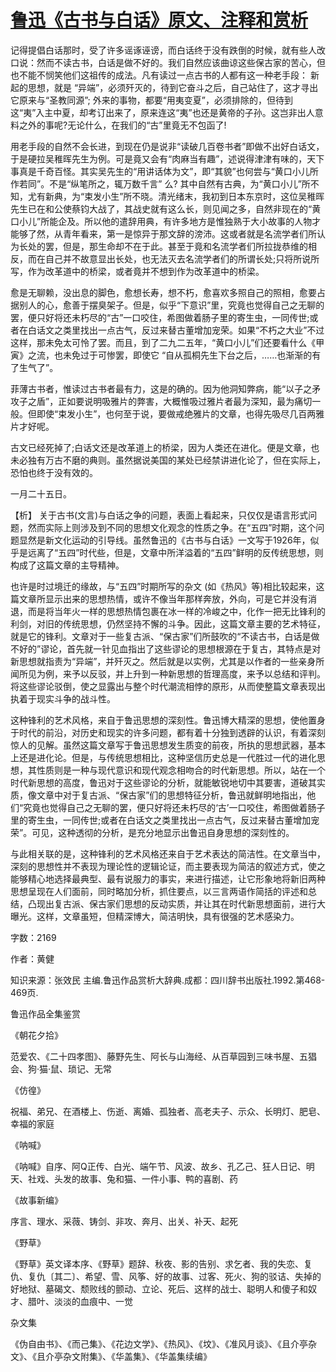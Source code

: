 # [鲁迅《古书与白话》原文、注释和赏析](https://www.vrrw.net/wx/9557.html)

记得提倡白话那时，受了许多谣诼诬谤，而白话终于没有跌倒的时候，就有些人改口说：然而不读古书，白话是做不好的。我们自然应该曲谅这些保古家的苦心，但也不能不悯笑他们这祖传的成法。凡有读过一点古书的人都有这一种老手段： 新起的思想，就是 “异端”，必须歼灭的，待到它奋斗之后，自己站住了，这才寻出它原来与“圣教同源”; 外来的事物，都要“用夷变夏”，必须排除的，但待到这“夷”入主中夏，却考订出来了，原来连这“夷”也还是黄帝的子孙。这岂非出人意料之外的事呢?无论什么，在我们的“古”里竟无不包函了!

用老手段的自然不会长进，到现在仍是说非“读破几百卷书者”即做不出好白话文，于是硬拉吴稚晖先生为例。可是竟又会有“肉麻当有趣”，述说得津津有味的，天下事真是千奇百怪。其实吴先生的“用讲话体为文”，即“其貌”也何尝与“黄口小儿所作若同”。不是“纵笔所之，辄万数千言” 么? 其中自然有古典，为“黄口小儿”所不知，尤有新典，为“束发小生”所不晓。清光绪末，我初到日本东京时，这位吴稚晖先生已在和公使蔡钧大战了，其战史就有这么长，则见闻之多，自然非现在的“黄口小儿”所能企及。所以他的遣辞用典，有许多地方是惟独熟于大小故事的人物才能够了然，从青年看来，第一是惊异于那文辞的滂沛。这或者就是名流学者们所认为长处的罢，但是，那生命却不在于此。甚至于竟和名流学者们所拉拢恭维的相反，而在自己并不故意显出长处，也无法灭去名流学者们的所谓长处;只将所说所写，作为改革道中的桥梁，或者竟并不想到作为改革道中的桥梁。

愈是无聊赖，没出息的脚色，愈想长寿，想不朽，愈喜欢多照自己的照相，愈要占据别人的心，愈善于摆臭架子。但是，似乎“下意识”里，究竟也觉得自己之无聊的罢，便只好将还未朽尽的“古”一口咬住，希图做着肠子里的寄生虫，一同传世;或者在白话文之类里找出一点古气，反过来替古董增加宠荣。如果“不朽之大业”不过这样，那未免太可怜了罢。而且，到了二九二五年，“黄口小儿”们还要看什么《甲寅》之流，也未免过于可惨罢，即使它 “自从孤桐先生下台之后，……也渐渐的有了生气了”。

菲薄古书者，惟读过古书者最有力，这是的确的。因为他洞知弊病，能“以子之矛攻子之盾”，正如要说明吸雅片的弊害，大概惟吸过雅片者最为深知，最为痛切一般。但即使“束发小生”，也何至于说，要做戒绝雅片的文章，也得先吸尽几百两雅片才好呢。

古文已经死掉了;白话文还是改革道上的桥梁，因为人类还在进化。便是文章，也未必独有万古不磨的典则。虽然据说美国的某处已经禁讲进化论了，但在实际上，恐怕也终于没有效的。

一月二十五日。



【析】 关于古书(文言)与白话之争的问题，表面上看起来，只仅仅是语言形式问题，然而实际上则涉及到不同的思想文化观念的性质之争。在“五四”时期，这个问题显然是新文化运动的引导线。虽然鲁迅的《古书与白话》一文写于1926年，似乎是远离了“五四”时代些，但是，文章中所洋溢着的“五四”鲜明的反传统思想，则构成了这篇文章的主导精神。

也许是时过境迁的缘故，与“五四”时期所写的杂文 (如《热风》等)相比较起来，这篇文章所显示出来的思想热情，或许不像当年那样奔放，外向，可是它并没有消退，而是将当年火一样的思想热情包裹在冰一样的冷峻之中，化作一把无比锋利的利剑，对旧的传统思想，仍然坚持不懈的斗争。因此，这篇文章主要的艺术特征，就是它的锋利。文章对于一些复古派、“保古家”们所鼓吹的“不读古书，白话是做不好的”谬论，首先就一针见血指出了这些谬论的思想根源在于复古，其特点是对新思想就指责为“异端”，并歼灭之。然后就是以实例，尤其是以作者的一些亲身所闻所见为例，来予以反驳，并上升到一种新思想的哲理高度，来予以总结和评判。将这些谬论驳倒，使之显露出与整个时代潮流相悖的原形，从而使整篇文章表现出执着于现实斗争的战斗性。

这种锋利的艺术风格，来自于鲁迅思想的深刻性。鲁迅博大精深的思想，使他置身于时代的前沿，对历史和现实的许多问题，都有着十分独到透辟的认识，有着深刻惊人的见解。虽然这篇文章写于鲁迅思想发生质变的前夜，所执的思想武器，基本上还是进化论。但是，与传统思想相比，这种坚信历史总是一代胜过一代的进化思想，其性质则是一种与现代意识和现代观念相吻合的时代新思想。所以，站在一个时代新思想的高度，鲁迅对于这些谬论的分析，就能敏锐地切中其要害，道破其实质，像文章中对于复古派、“保古家”们的思想特征分析，鲁迅就鲜明地指出，他们“究竟也觉得自己之无聊的罢，便只好将还未朽尽的‘古’一口咬住，希图做着肠子里的寄生虫，一同传世;或者在白话文之类里找出一点古气，反过来替古董增加宠荣”。可见，这种透彻的分析，是充分地显示出鲁迅自身思想的深刻性的。

与此相关联的是，这种锋利的艺术风格还来自于艺术表达的简洁性。在文章当中，深刻的思想性并不表现为理论性的逻辑论证，而主要表现为简洁的叙述方式，使之能够精心地选择最典型、最有说服力的事实，来进行描述，让它形象地将新旧两种思想呈现在人们面前，同时略加分析，抓住要点，以三言两语作简括的评述和总结，凸现出复古派、保古家们思想的反动实质，并让其在时代新思想面前，进行大曝光。这样，文章虽短，但精深博大，简洁明快，具有很强的艺术感染力。

字数：2169

作者：黄健

知识来源：张效民 主编.鲁迅作品赏析大辞典.成都：四川辞书出版社.1992.第468-469页.

鲁迅作品全集鉴赏

《朝花夕拾》

范爱农、《二十四孝图》、藤野先生、阿长与山海经、从百草园到三味书屋、五猖会、狗·猫·鼠、琐记、无常

《仿徨》

祝福、弟兄、在酒楼上、伤逝、离婚、孤独者、高老夫子、示众、长明灯、肥皂、幸福的家庭

《呐喊》

《呐喊》自序、阿Q正传、白光、端午节、风波、故乡、孔乙己、狂人日记、明天、社戏、头发的故事、兔和猫、一件小事、鸭的喜剧、药

《故事新编》

序言、理水、采薇、铸剑、非攻、奔月、出关、补天、起死

《野草》

《野草》英文译本序、《野草》题辞、秋夜、影的告别、求乞者、我的失恋、复仇、复仇〔其二〕、希望、雪、风筝、好的故事、过客、死火、狗的驳诘、失掉的好地狱、墓碣文、颓败线的颤动、立论、死后、这样的战士、聪明人和傻子和奴才、腊叶、淡淡的血痕中、一觉

杂文集

《伪自由书》、《而己集》、《花边文学》、《热风》、《坟》、《准风月谈》、《且介亭杂文》、《且介亭杂文附集》、《华盖集》、《华盖集续编》

